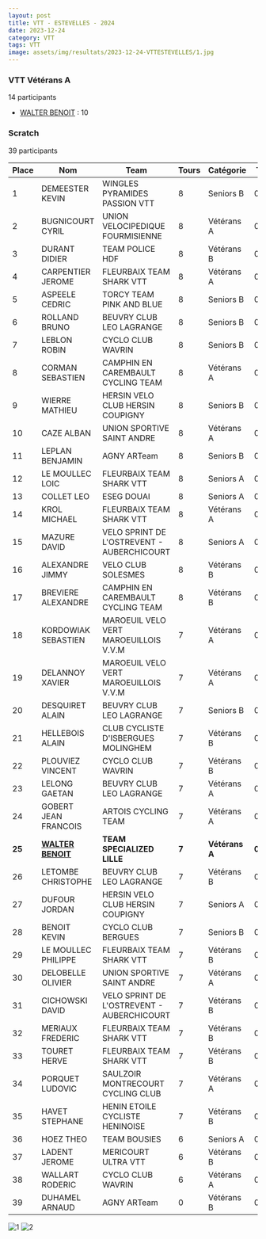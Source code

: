 ```yaml
---
layout: post
title: VTT - ESTEVELLES - 2024
date: 2023-12-24
category: VTT
tags: VTT
image: assets/img/resultats/2023-12-24-VTTESTEVELLES/1.jpg
---
```


### VTT Vétérans A
14 participants
- [WALTER BENOIT](https://teamspecializedlille.github.io/coureurs/walterbenoit) : 10

### Scratch
39 participants

| Place | Nom | Team | Tours | Catégorie | Temps |
|---|---|---|---|---|---|
| 1 | DEMEESTER KEVIN | WINGLES PYRAMIDES PASSION VTT | 8 | Seniors B | 0:48:57 | 
| 2 | BUGNICOURT CYRIL | UNION VELOCIPEDIQUE FOURMISIENNE | 8 | Vétérans A | 0:49:12 | 
| 3 | DURANT DIDIER | TEAM POLICE HDF | 8 | Vétérans B | 0:51:4 | 
| 4 | CARPENTIER JEROME | FLEURBAIX TEAM SHARK VTT | 8 | Vétérans A | 0:51:23 | 
| 5 | ASPEELE CEDRIC | TORCY TEAM PINK AND BLUE | 8 | Seniors B | 0:51:47 | 
| 6 | ROLLAND BRUNO | BEUVRY CLUB LEO LAGRANGE | 8 | Seniors B | 0:52:9 | 
| 7 | LEBLON ROBIN | CYCLO CLUB WAVRIN | 8 | Seniors B | 0:52:55 | 
| 8 | CORMAN SEBASTIEN | CAMPHIN EN CAREMBAULT CYCLING TEAM | 8 | Vétérans A | 0:53:8 | 
| 9 | WIERRE MATHIEU | HERSIN VELO CLUB HERSIN COUPIGNY | 8 | Seniors B | 0:53:20 | 
| 10 | CAZE ALBAN | UNION SPORTIVE SAINT ANDRE | 8 | Vétérans A | 0:53:55 | 
| 11 | LEPLAN BENJAMIN | AGNY ARTeam | 8 | Seniors B | 0:54:15 | 
| 12 | LE MOULLEC LOIC | FLEURBAIX TEAM SHARK VTT | 8 | Seniors A | 0:54:46 | 
| 13 | COLLET LEO | ESEG DOUAI | 8 | Seniors A | 0:54:56 | 
| 14 | KROL MICHAEL | FLEURBAIX TEAM SHARK VTT | 8 | Vétérans A | 0:55:2 | 
| 15 | MAZURE DAVID | VELO SPRINT DE L'OSTREVENT - AUBERCHICOURT | 8 | Seniors A | 0:55:5 | 
| 16 | ALEXANDRE JIMMY | VELO CLUB SOLESMES | 8 | Vétérans B | 0:55:57 | 
| 17 | BREVIERE ALEXANDRE | CAMPHIN EN CAREMBAULT CYCLING TEAM | 8 | Vétérans B | 0:56:35 | 
| 18 | KORDOWIAK SEBASTIEN | MAROEUIL VELO VERT MAROEUILLOIS V.V.M | 7 | Vétérans A | 0:49:24 | 
| 19 | DELANNOY XAVIER | MAROEUIL VELO VERT MAROEUILLOIS V.V.M | 7 | Vétérans A | 0:49:39 | 
| 20 | DESQUIRET ALAIN | BEUVRY CLUB LEO LAGRANGE | 7 | Seniors B | 0:50:6 | 
| 21 | HELLEBOIS ALAIN | CLUB CYCLISTE D'ISBERGUES MOLINGHEM | 7 | Vétérans B | 0:50:12 | 
| 22 | PLOUVIEZ VINCENT | CYCLO CLUB WAVRIN | 7 | Vétérans B | 0:50:16 | 
| 23 | LELONG GAETAN | BEUVRY CLUB LEO LAGRANGE | 7 | Vétérans A | 0:50:20 | 
| 24 | GOBERT JEAN FRANCOIS | ARTOIS CYCLING TEAM | 7 | Vétérans A | 0:50:55 | 
| **25** | **[WALTER BENOIT](https://teamspecializedlille.github.io/coureurs/walterbenoit)** | **TEAM SPECIALIZED LILLE** | **7** | **Vétérans A** | **0:50:55** | 
| 26 | LETOMBE CHRISTOPHE | BEUVRY CLUB LEO LAGRANGE | 7 | Vétérans B | 0:51:0 | 
| 27 | DUFOUR JORDAN | HERSIN VELO CLUB HERSIN COUPIGNY | 7 | Seniors A | 0:51:1 | 
| 28 | BENOIT KEVIN | CYCLO CLUB BERGUES | 7 | Seniors B | 0:51:34 | 
| 29 | LE MOULLEC PHILIPPE | FLEURBAIX TEAM SHARK VTT | 7 | Vétérans B | 0:51:34 | 
| 30 | DELOBELLE OLIVIER | UNION SPORTIVE SAINT ANDRE | 7 | Vétérans A | 0:51:53 | 
| 31 | CICHOWSKI DAVID | VELO SPRINT DE L'OSTREVENT - AUBERCHICOURT | 7 | Vétérans B | 0:53:2 | 
| 32 | MERIAUX FREDERIC | FLEURBAIX TEAM SHARK VTT | 7 | Vétérans B | 0:53:15 | 
| 33 | TOURET HERVE | FLEURBAIX TEAM SHARK VTT | 7 | Vétérans B | 0:56:2 | 
| 34 | PORQUET LUDOVIC | SAULZOIR MONTRECOURT CYCLING CLUB | 7 | Vétérans A | 0:56:22 | 
| 35 | HAVET STEPHANE | HENIN ETOILE CYCLISTE HENINOISE | 7 | Vétérans B | 0:58:27 | 
| 36 | HOEZ THEO | TEAM BOUSIES | 6 | Seniors A | 0:49:4 | 
| 37 | LADENT JEROME | MERICOURT ULTRA VTT | 6 | Vétérans B | 0:51:12 | 
| 38 | WALLART RODERIC | CYCLO CLUB WAVRIN | 6 | Vétérans A | 0:52:15 | 
| 39 | DUHAMEL ARNAUD | AGNY ARTeam | 0 | Vétérans B | 0:38:53 | 

![1](http://teamspecializedlille.github.io/assets/img/resultats/2023-12-24-VTTESTEVELLES/1.jpg)
![2](http://teamspecializedlille.github.io/assets/img/resultats/2023-12-24-VTTESTEVELLES/2.jpg)
